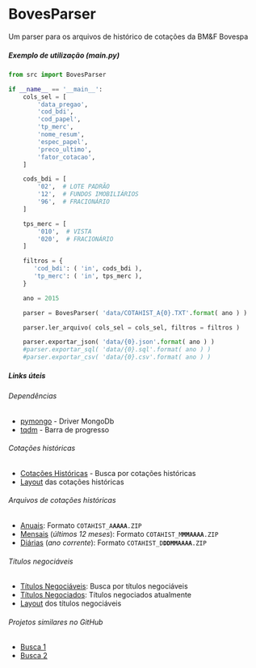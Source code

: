 # BovesParser
Um parser para os arquivos de histórico de cotações da BM&amp;F Bovespa

##### Exemplo de utilização (main.py)

```python
from src import BovesParser

if __name__ == '__main__':
    cols_sel = [
        'data_pregao',
        'cod_bdi',
        'cod_papel',
        'tp_merc',
        'nome_resum',
        'espec_papel',
        'preco_ultimo',
        'fator_cotacao',
    ]

    cods_bdi = [
        '02',  # LOTE PADRÃO
        '12',  # FUNDOS IMOBILIÁRIOS
        '96',  # FRACIONÁRIO
    ]

    tps_merc = [
        '010',  # VISTA
        '020',  # FRACIONÁRIO
    ]

    filtros = {
       'cod_bdi': ( 'in', cods_bdi ),
       'tp_merc': ( 'in', tps_merc ),
    }

    ano = 2015

    parser = BovesParser( 'data/COTAHIST_A{0}.TXT'.format( ano ) )

    parser.ler_arquivo( cols_sel = cols_sel, filtros = filtros )

    parser.exportar_json( 'data/{0}.json'.format( ano ) )
    #parser.exportar_sql( 'data/{0}.sql'.format( ano ) )
    #parser.exportar_csv( 'data/{0}.csv'.format( ano ) )
```

##### Links úteis
###### Dependências
* [pymongo](https://github.com/mongodb/mongo-python-driver) - Driver MongoDb
* [tqdm](https://github.com/tqdm/tqdm) - Barra de progresso

###### Cotações históricas
* [Cotações Históricas](http://www.bmfbovespa.com.br/pt-br/cotacoes-historicas/FormSeriesHistoricas.asp) - Busca por cotações históricas
* [Layout](http://www.bmfbovespa.com.br/pt-br/download/SeriesHistoricas_Layout.pdf) das cotações históricas

###### Arquivos de cotações históricas
* [Anuais](http://www.bmfbovespa.com.br/InstDados/SerHist/COTAHIST_AYYYY.ZIP): Formato `COTAHIST_A`**`AAAA`**`.ZIP`
* [Mensais](http://www.bmfbovespa.com.br/InstDados/SerHist/COTAHIST_MMMAAAA.ZIP) (*últimos 12 meses*): Formato `COTAHIST_M`**`MMAAAA`**`.ZIP`
* [Diárias](http://www.bmfbovespa.com.br/InstDados/SerHist/COTAHIST_DDDMMAAAA.ZIP) (*ano corrente*): Formato `COTAHIST_D`**`DDMMAAAA`**`.ZIP`

###### Títulos negociáveis
* [Títulos Negociáveis](http://www.bmfbovespa.com.br/cias-listadas/titulos-negociaveis/BuscaTitulosNegociaveis.aspx): Busca por títulos negociáveis
* [Títulos Negociados](http://www.bmfbovespa.com.br/suplemento/ExecutaAcaoDownload.asp?arquivo=Titulos_Negociaveis.zip&server=L): Títulos negociados atualmente
* [Layout](http://www.bmfbovespa.com.br/suplemento/doc/Titulos_Negociaveis.PDF) dos títulos negociáveis

###### Projetos similares no GitHub
* [Busca 1](https://github.com/search?utf8=%E2%9C%93&q=bovespa)
* [Busca 2](https://github.com/search?utf8=%E2%9C%93&q=bovespa+c)

